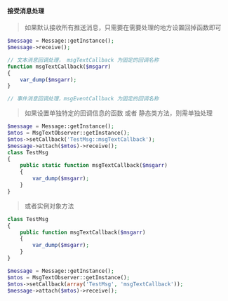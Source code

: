 #### 接受消息处理

> 如果默认接收所有推送消息，只需要在需要处理的地方设置回掉函数即可

```php
$message = Message::getInstance();
$message->receive();

// 文本消息回调处理， msgTextCallback 为固定的回调名称
function msgTextCallback($msgarr)
{
    var_dump($msgarr);
}

// 事件消息回调处理，msgEventCallback 为固定的回调名称

```

> 如果设置单独特定的回调信息的函数 或者 静态类方法，则需单独处理

```php
$message = Message::getInstance();
$mtos = MsgTextObserver::getInstance();
$mtos->setCallback('TestMsg::msgTextCallback');
$message->attach($mtos)->receive();
class TestMsg
{
    public static function msgTextCallback($msgarr)
    {
        var_dump($msgarr);
    }
}
``` 

> 或者实例对象方法

```php
class TestMsg
{
    public function msgTextCallback($msgarr)
    {
        var_dump($msgarr);
    }
}

$message = Message::getInstance();
$mtos = MsgTextObserver::getInstance();
$mtos->setCallback(array('TestMsg', 'msgTextCallback'));
$message->attach($mtos)->receive();
```
